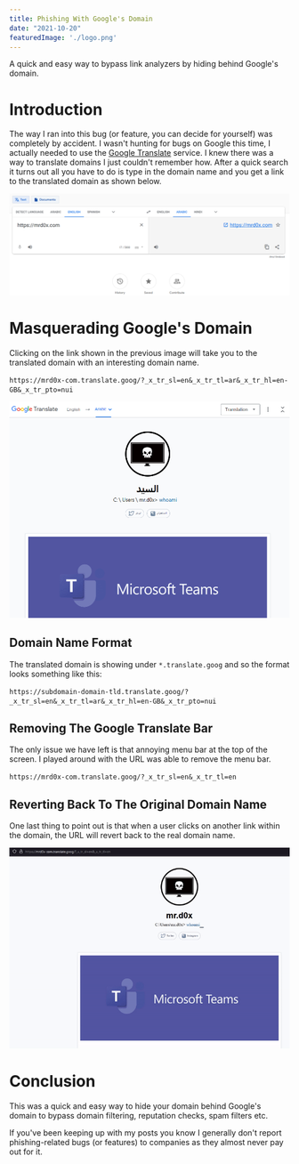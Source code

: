 ```yaml
---
title: Phishing With Google's Domain
date: "2021-10-20"
featuredImage: './logo.png'
---
```


A quick and easy way to bypass link analyzers by hiding behind Google's domain.<!-- end --> 

# Introduction

The way I ran into this bug (or feature, you can decide for yourself) was completely by accident. I wasn't hunting for bugs on Google this time, I actually needed to use the <a href="https://translate.google.com">Google Translate</a> service. I knew there was a way to translate domains I just couldn't remember how. After a quick search it turns out all you have to do is type in the domain name and you get a link to the translated domain as shown below.

![Translate-Domain](./translate-domain.png)

# Masquerading Google's Domain

Clicking on the link shown in the previous image will take you to the translated domain with an interesting domain name.


`https://mrd0x-com.translate.goog/?_x_tr_sl=en&_x_tr_tl=ar&_x_tr_hl=en-GB&_x_tr_pto=nui`

![Translated-Domain](./translated-domain-2.png)

## Domain Name Format

The translated domain is showing under `*.translate.goog` and so the format looks something like this:

`https://subdomain-domain-tld.translate.goog/?_x_tr_sl=en&_x_tr_tl=ar&_x_tr_hl=en-GB&_x_tr_pto=nui`

## Removing The Google Translate Bar

The only issue we have left is that annoying menu bar at the top of the screen. I played around with the URL was able to remove the menu bar.

`https://mrd0x-com.translate.goog/?_x_tr_sl=en&_x_tr_tl=en`

## Reverting Back To The Original Domain Name

One last thing to point out is that when a user clicks on another link within the domain, the URL will revert back to the real domain name.

![Demo](./demo.gif)

# Conclusion

This was a quick and easy way to hide your domain behind Google's domain to bypass domain filtering, reputation checks, spam filters etc.

If you've been keeping up with my posts you know I generally don't report phishing-related bugs (or features) to companies as they almost never pay out for it.
